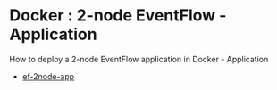 # Docker : 2-node EventFlow - Application

How to deploy a 2-node EventFlow application in Docker - Application

* [ef-2node-app](src/site/markdown/index.md) 
